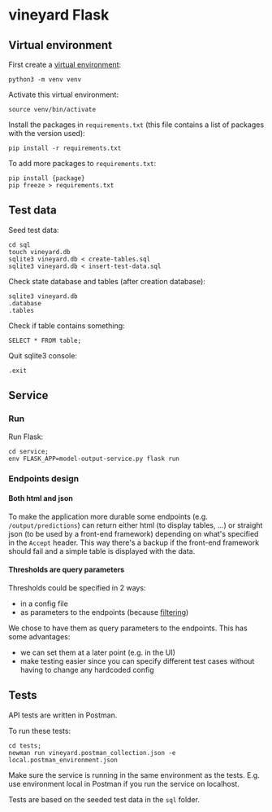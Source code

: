 # vineyard Flask

## Virtual environment

First create a [virtual environment](https://docs.python.org/3/tutorial/venv.html):

```
python3 -m venv venv
```

Activate this virtual environment:

```
source venv/bin/activate
```

Install the packages in `requirements.txt` (this file contains a list of packages with the version used):

```
pip install -r requirements.txt
```

To add more packages to `requirements.txt`:

```
pip install {package}
pip freeze > requirements.txt
```

## Test data

Seed test data:

```
cd sql
touch vineyard.db
sqlite3 vineyard.db < create-tables.sql
sqlite3 vineyard.db < insert-test-data.sql
```

Check state database and tables (after creation database):

```
sqlite3 vineyard.db
.database
.tables
```

Check if table contains something:

```
SELECT * FROM table;
```

Quit sqlite3 console:

```
.exit
```

## Service

### Run

Run Flask:

```
cd service;
env FLASK_APP=model-output-service.py flask run
```

### Endpoints design

#### Both html and json

To make the application more durable some endpoints (e.g. `/output/predictions`) can return either html (to display tables, ...) or straight json (to be used by a front-end framework) depending on what's specified in the `Accept` header. This way there's a backup if the front-end framework should fail and a simple table is displayed with the data.

#### Thresholds are query parameters

Thresholds could be specified in 2 ways:

- in a config file
- as parameters to the endpoints (because [filtering](https://medium.com/@fullsour/when-should-you-use-path-variable-and-query-parameter-a346790e8a6d))

We chose to have them as query parameters to the endpoints. This has some advantages:

* we can set them at a later point (e.g. in the UI)
* make testing easier since you can specify different test cases without having to change any hardcoded config

## Tests

API tests are written in Postman.

To run these tests:

```
cd tests;
newman run vineyard.postman_collection.json -e local.postman_environment.json
```

Make sure the service is running in the same environment as the tests. E.g. use environment local in Postman if you run the service on localhost.

Tests are based on the seeded test data in the `sql` folder.
